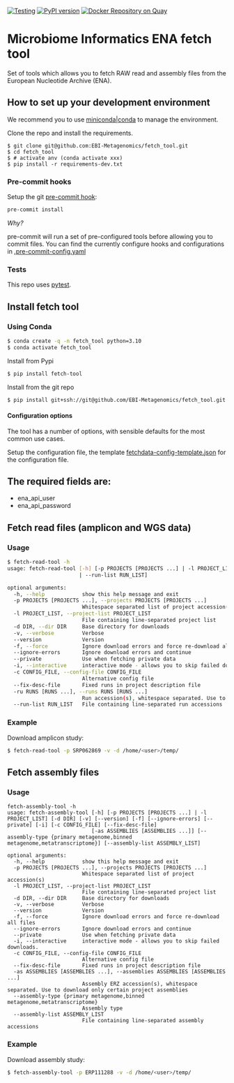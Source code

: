 [![Testing](https://github.com/EBI-Metagenomics/fetch_tool/actions/workflows/test.yml/badge.svg)](https://github.com/EBI-Metagenomics/fetch_tool/actions/workflows/test.yml)
[![PyPI version](https://badge.fury.io/py/fetch-tool.svg)](https://badge.fury.io/py/fetch-tool)
[![Docker Repository on Quay](https://quay.io/repository/microbiome-informatics/fetch-tool/status "Docker Repository on Quay")](https://quay.io/repository/microbiome-informatics/fetch-tool)

# Microbiome Informatics ENA fetch tool

Set of tools which allows you to fetch RAW read and assembly files from the European Nucleotide Archive (ENA).

## How to set up your development environment

We recommend you to use [miniconda|conda](https://docs.conda.io/en/latest/miniconda.html) to manage the environment.

Clone the repo and install the requirements.

```
$ git clone git@github.com:EBI-Metagenomics/fetch_tool.git
$ cd fetch_tool
$ # activate anv (conda activate xxx)
$ pip install -r requirements-dev.txt
```

### Pre-commit hooks

Setup the git [pre-commit hook](https://pre-commit.com/):

```bash
pre-commit install
```

*Why?*

pre-commit will run a set of pre-configured tools before allowing you to commit files. You can find the currently configure hooks and configurations in [.pre-commit-config.yaml](./.pre-commit-config.yaml)

### Tests

This repo uses [pytest](https://docs.pytest.org).

## Install fetch tool

### Using Conda

```bash
$ conda create -q -n fetch_tool python=3.10
$ conda activate fetch_tool
```

Install from Pypi

```bash
$ pip install fetch-tool
```

Install from the git repo

```bash
$ pip install git+ssh://git@github.com/EBI-Metagenomics/fetch_tool.git
```

#### Configuration options

The tool has a number of options, with sensible defaults for the most common use cases.

Setup the configuration file, the template [fetchdata-config-template.json](config/fetchdata-config-template.json) for the configuration file.

The required fields are:
-
  - ena_api_user
  - ena_api_password

## Fetch read files (amplicon and WGS data)

### Usage

```bash
$ fetch-read-tool -h
usage: fetch-read-tool [-h] [-p PROJECTS [PROJECTS ...] | -l PROJECT_LIST] [-d DIR] [-v] [--version] [-f] [--ignore-errors] [--private] [-i] [-c CONFIG_FILE] [--fix-desc-file] [-ru RUNS [RUNS ...]
                       | --run-list RUN_LIST]

optional arguments:
  -h, --help            show this help message and exit
  -p PROJECTS [PROJECTS ...], --projects PROJECTS [PROJECTS ...]
                        Whitespace separated list of project accession(s)
  -l PROJECT_LIST, --project-list PROJECT_LIST
                        File containing line-separated project list
  -d DIR, --dir DIR     Base directory for downloads
  -v, --verbose         Verbose
  --version             Version
  -f, --force           Ignore download errors and force re-download all files
  --ignore-errors       Ignore download errors and continue
  --private             Use when fetching private data
  -i, --interactive     interactive mode - allows you to skip failed downloads.
  -c CONFIG_FILE, --config-file CONFIG_FILE
                        Alternative config file
  --fix-desc-file       Fixed runs in project description file
  -ru RUNS [RUNS ...], --runs RUNS [RUNS ...]
                        Run accession(s), whitespace separated. Use to download only certain project runs
  --run-list RUN_LIST   File containing line-separated run accessions
```

### Example

Download amplicon study:

```bash
$ fetch-read-tool -p SRP062869 -v -d /home/<user>/temp/
```

## Fetch assembly files

### Usage

```
fetch-assembly-tool -h
usage: fetch-assembly-tool [-h] [-p PROJECTS [PROJECTS ...] | -l PROJECT_LIST] [-d DIR] [-v] [--version] [-f] [--ignore-errors] [--private] [-i] [-c CONFIG_FILE] [--fix-desc-file]
                           [-as ASSEMBLIES [ASSEMBLIES ...]] [--assembly-type {primary metagenome,binned metagenome,metatranscriptome}] [--assembly-list ASSEMBLY_LIST]

optional arguments:
  -h, --help            show this help message and exit
  -p PROJECTS [PROJECTS ...], --projects PROJECTS [PROJECTS ...]
                        Whitespace separated list of project accession(s)
  -l PROJECT_LIST, --project-list PROJECT_LIST
                        File containing line-separated project list
  -d DIR, --dir DIR     Base directory for downloads
  -v, --verbose         Verbose
  --version             Version
  -f, --force           Ignore download errors and force re-download all files
  --ignore-errors       Ignore download errors and continue
  --private             Use when fetching private data
  -i, --interactive     interactive mode - allows you to skip failed downloads.
  -c CONFIG_FILE, --config-file CONFIG_FILE
                        Alternative config file
  --fix-desc-file       Fixed runs in project description file
  -as ASSEMBLIES [ASSEMBLIES ...], --assemblies ASSEMBLIES [ASSEMBLIES ...]
                        Assembly ERZ accession(s), whitespace separated. Use to download only certain project assemblies
  --assembly-type {primary metagenome,binned metagenome,metatranscriptome}
                        Assembly type
  --assembly-list ASSEMBLY_LIST
                        File containing line-separated assembly accessions
```

### Example

Download assembly study:

```bash
$ fetch-assembly-tool -p ERP111288 -v -d /home/<user>/temp/
```
